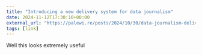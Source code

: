 ```yaml
---
title: "Introducing a new delivery system for data journalism"
date: 2024-11-12T17:30:10+00:00
external_url: "https://palewi.re/posts/2024/10/30/data-journalism-delivery/"
tags: [link]
---
```


Well this looks extremely useful